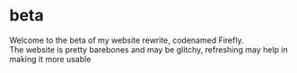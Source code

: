 # beta
Welcome to the beta of my website rewrite, codenamed Firefly.
<br>
The website is pretty barebones and may be glitchy, refreshing may help in making it more usable
